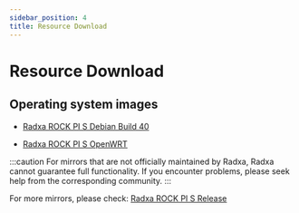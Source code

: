 ```yaml
---
sidebar_position: 4
title: Resource Download
---
```


# Resource Download

## Operating system images

- [Radxa ROCK PI S Debian Build 40](https://github.com/radxa-build/rock-pi-s/releases/download/b40/rock-pi-s_debian_bookworm_cli_b40.img.xz)

- [Radxa ROCK PI S OpenWRT](https://openwrt.org/toh/hwdata/radxa/radxa_rock_pi_s)

:::caution
For mirrors that are not officially maintained by Radxa, Radxa cannot guarantee full functionality. If you encounter problems, please seek help from the corresponding community.
:::

For more mirrors, please check: [Radxa ROCK PI S Release](https://github.com/radxa-build/rock-pi-s/releases)
